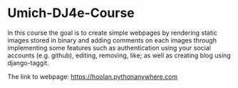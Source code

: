 # Umich-DJ4e-Course

In this course the goal is to create simple webpages by rendering static images stored in binary and adding comments on each images through implementing some features such as authentication using your social accounts (e.g. github), editing, removing, like; as well as creating blog using django-taggit. 

The link to webpage: https://hoolan.pythonanywhere.com

